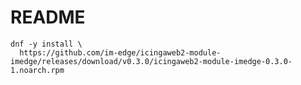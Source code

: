 README
======

```shell
dnf -y install \
  https://github.com/im-edge/icingaweb2-module-imedge/releases/download/v0.3.0/icingaweb2-module-imedge-0.3.0-1.noarch.rpm
```
